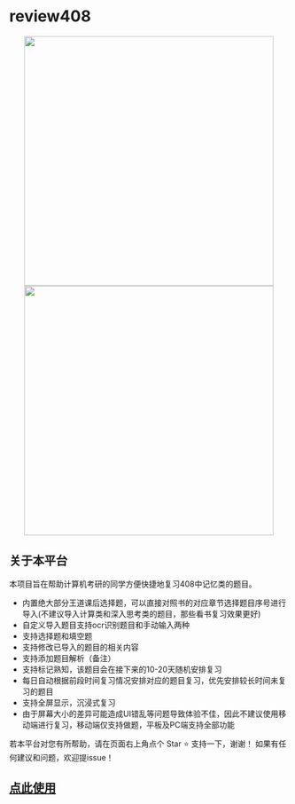# review408

<p align="center">
    <img src="https://nysxzs.top/review408Index.png" width="450">
    <img src="https://nysxzs.top/review408Insert.png" width="450">
</p>

## 关于本平台
本项目旨在帮助计算机考研的同学方便快捷地复习408中记忆类的题目。
- 内置绝大部分王道课后选择题，可以直接对照书的对应章节选择题目序号进行导入(不建议导入计算类和深入思考类的题目，那些看书复习效果更好)
- 自定义导入题目支持ocr识别题目和手动输入两种
- 支持选择题和填空题
- 支持修改已导入的题目的相关内容
- 支持添加题目解析（备注）
- 支持标记熟知，该题目会在接下来的10-20天随机安排复习
- 每日自动根据前段时间复习情况安排对应的题目复习，优先安排较长时间未复习的题目
- 支持全屏显示，沉浸式复习
- 由于屏幕大小的差异可能造成UI错乱等问题导致体验不佳，因此不建议使用移动端进行复习，移动端仅支持做题，平板及PC端支持全部功能

若本平台对您有所帮助，请在页面右上角点个 Star :star: 支持一下，谢谢！
如果有任何建议和问题，欢迎提issue！
## [点此使用](https://408.nysxzs.top/)
